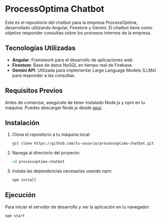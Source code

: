 # ProcessOptima Chatbot

Este es el repositorio del chatbot para la empresa ProcessOptima, desarrollado utilizando Angular, Firestore y Gemini. El chatbot tiene como objetivo responder consultas sobre los procesos internos de la empresa.

## Tecnologías Utilizadas

- **Angular**: Framework para el desarrollo de aplicaciones web.
- **Firestore**: Base de datos NoSQL en tiempo real de Firebase.
- **Gemini API**: Utilizada para implementar Large Language Models (LLMs) para responder a las consultas.

## Requisitos Previos

Antes de comenzar, asegúrate de tener instalado Node.js y npm en tu máquina. Puedes descargar Node.js desde [aquí](https://nodejs.org/).

## Instalación

1. Clona el repositorio a tu máquina local:
    ```sh
    git clone https://github.com/tu-usuario/processoptima-chatbot.git
    ```
2. Navega al directorio del proyecto:
    ```sh
    cd processoptima-chatbot
    ```
3. Instala las dependencias necesarias usando npm:
    ```sh
    npm install
    ```

## Ejecución

Para iniciar el servidor de desarrollo y ver la aplicación en tu navegador:

```sh
npm start
